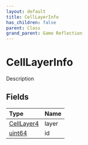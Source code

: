 ```yaml
---
layout: default
title: CellLayerInfo
has_children: false
parent: Class
grand_parent: Game Reflection
---
```

# CellLayerInfo
Description 

## Fields

| Type | Name |
|:----------|:--------------|
| [CellLayer4](/riftbreaker-wiki/docs/game-reflection/components/cell_layer4/) | layer |
| [uint64](/riftbreaker-wiki/docs/game-reflection/components/uint64/) | id |

